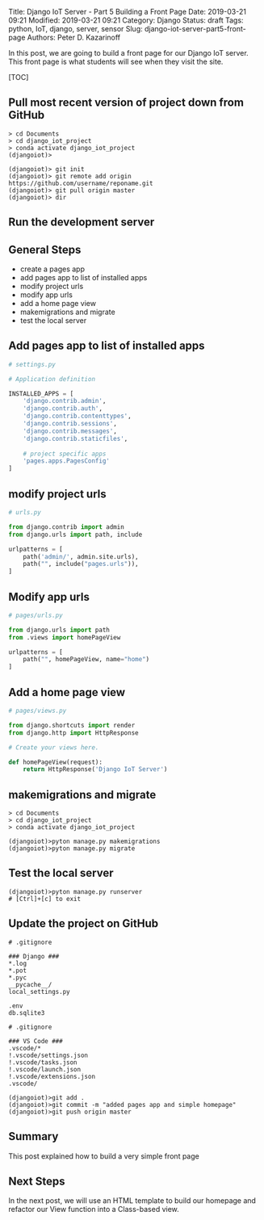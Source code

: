 Title: Django IoT Server - Part 5 Building a Front Page
Date: 2019-03-21 09:21
Modified: 2019-03-21 09:21
Category: Django
Status: draft
Tags: python, IoT, django, server, sensor
Slug: django-iot-server-part5-front-page
Authors: Peter D. Kazarinoff

In this post, we are going to build a front page for our Django IoT server. This front page is what students will see when they visit the site.

[TOC]

## Pull most recent version of project down from GitHub

```text
> cd Documents
> cd django_iot_project
> conda activate django_iot_project
(djangoiot)>
```

```text
(djangoiot)> git init
(djangoiot)> git remote add origin https://github.com/username/reponame.git
(djangoiot)> git pull origin master
(djangoiot)> dir
```

## Run the development server

## General Steps

 * create a pages app
 * add pages app to list of installed apps
 * modify project urls
 * modify app urls
 * add a home page view
 * makemigrations and migrate
 * test the local server

## Add pages app to list of installed apps

```python
# settings.py

# Application definition

INSTALLED_APPS = [
    'django.contrib.admin',
    'django.contrib.auth',
    'django.contrib.contenttypes',
    'django.contrib.sessions',
    'django.contrib.messages',
    'django.contrib.staticfiles',
    
    # project specific apps
    'pages.apps.PagesConfig'
]

```

## modify project urls

```python
# urls.py

from django.contrib import admin
from django.urls import path, include

urlpatterns = [
    path('admin/', admin.site.urls),
    path("", include("pages.urls")),
]

```

## Modify app urls

```python
# pages/urls.py

from django.urls import path
from .views import homePageView

urlpatterns = [
    path("", homePageView, name="home")
]

```

## Add a home page view

```python
# pages/views.py

from django.shortcuts import render
from django.http import HttpResponse

# Create your views here.

def homePageView(request):
    return HttpResponse('Django IoT Server')
```

## makemigrations and migrate

```text
> cd Documents
> cd django_iot_project
> conda activate django_iot_project

(djangoiot)>pyton manage.py makemigrations
(djangoiot)>pyton manage.py migrate
```

## Test the local server

```text
(djangoiot)>pyton manage.py runserver
# [Ctrl]+[c] to exit
```

## Update the project on GitHub

```text
# .gitignore

### Django ###
*.log
*.pot
*.pyc
__pycache__/
local_settings.py

.env
db.sqlite3
```

```text
# .gitignore

### VS Code ###
.vscode/*
!.vscode/settings.json
!.vscode/tasks.json
!.vscode/launch.json
!.vscode/extensions.json
.vscode/
```

```text
(djangoiot)>git add .
(djangoiot)>git commit -m "added pages app and simple homepage"
(djangoiot)>git push origin master
```

## Summary

This post explained how to build a very simple front page

## Next Steps

In the next post, we will use an HTML template to build our homepage and refactor our View function into a Class-based view. 
